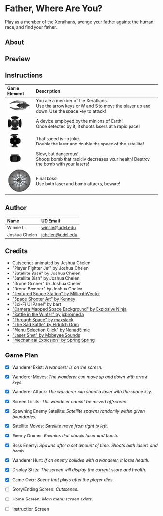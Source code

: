 # Father, Where Are You?

Play as a member of the Xerathans, avenge your father against the human race, and find your father. 

## About 

## Preview 

## Instructions

| Game Element                            | Description                                                               |
|:----------------------------------------|:--------------------------------------------------------------------------|
| <img src="art/player/Player Fighter Jet.png" height="50"> | You are a member of the Xerathans. <br/> Use the arrow keys or W and S to move the player up and down. Use the space key to attack!               |
| <img src="art/enemies/combined satellite.png" height="50"> | A device employed by the minions of Earth! <br/> Once detected by it, it shoots lasers at a rapid pace! 
| <img src="art/enemies/Drone Gunner.png" height="50">  | That speed is no joke. <br/> Double the laser and double the speed of the satellite! |
| <img src="art/enemies/Drone Bomber.png" height="50">  | Slow, but dangerous! <br/> Shoots bomb that rapidly decreases your health! Destroy the bomb with your lasers! |
| <img src="assets/SS1.png" height="80">   | Final boss! <br/> Use both laser and bomb attacks, beware!                          |

## Author 
| Name                  | UD Email               |
|:----------------------|:-----------------------|
| Winnie Li             | winnie@udel.edu        |
| Joshua Chelen         | jchelen@udel.edu       |

## Credits 
- Cutscenes animated by Joshua Chelen 
- "Player Fighter Jet" by Joshua Chelen 
- "Satellite Base" by Joshua Chelen 
- "Satellite Dish" by Joshua Chelen
- "Drone Gunner" by Joshua Chelen
- "Drone Bomber" by Joshua Chelen
- ["Textured Space Station" by MillionthVector](https://opengameart.org/content/textured-space-station)
- ["Space Shooter Art" by Kenney](https://opengameart.org/content/space-shooter-art)
- ["Sci-Fi UI Panel" by bart](https://opengameart.org/content/sci-fi-ui-panel)
- ["Camera Mapped Space Background" by Explosive Ninja](https://opengameart.org/content/camera-mapped-space-background)
- ["Battle in the Winter" by jobromedia](https://opengameart.org/content/battle-in-the-winter)
- ["Through Space" by maxstack](https://opengameart.org/content/through-space)
- ["The Sad Battle" by Eldritch Grim](https://opengameart.org/content/the-sad-battle)
- ["Menu Selection Click" by NenadSimic](https://opengameart.org/content/menu-selection-click)
- ["Laser Shot" by Mobeyee Sounds](https://opengameart.org/content/laser-shot-0)
- ["Mechanical Explosion" by Spring Spring](https://opengameart.org/content/mechanical-explosion)


## Game Plan 

- [X] Wanderer Exist: *A wanderer is on the screen.*
- [X] Wanderer Moves: *The wanderer can move up and down with arrow keys.*
- [X] Wanderer Attack: *The wanderer can shoot a laser with the space key.*
- [X] Screen Limits: *The wanderer cannot be moved offscreen.*
- [X] Spawning Enemy Satellite: *Satellite spawns randomly within given boundaries.*
- [X] Satellite Moves: *Satellite move from right to left.*
- [X] Enemy Drones: *Enemies that shoots laser and bomb.*
- [X] Boss Enemy: *Spawns after a set amount of time. Shoots both lasers and bomb.*
- [X] Wanderer Hurt: *If an enemy collides with a wanderer, it loses health.*
- [X] Display Stats: *The screen will display the current score and health.* 
- [X] Game Over: *Scene that plays after the player dies.* 
- [ ] Story/Ending Screen: *Cutscenes.*
- [ ] Home Screen: *Main menu screen exists.*
- [ ] Instruction Screen

